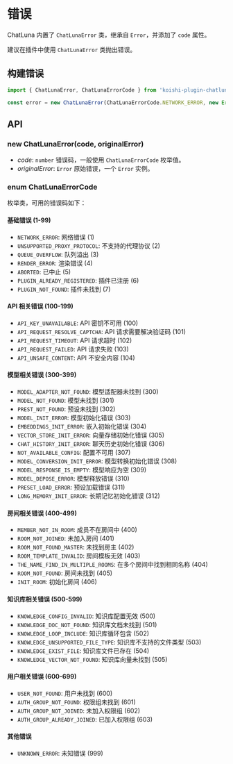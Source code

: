 # 错误

ChatLuna 内置了 `ChatLunaError` 类，继承自 `Error`，并添加了 `code` 属性。

建议在插件中使用 `ChatLunaError` 类抛出错误。

## 构建错误

```typescript
import { ChatLunaError, ChatLunaErrorCode } from 'koishi-plugin-chatluna/utils/error'

const error = new ChatLunaError(ChatLunaErrorCode.NETWORK_ERROR, new Error('Original error'))
```

## API

### new ChatLunaError(code, originalError)

- *code*: `number` 错误码，一般使用 `ChatLunaErrorCode` 枚举值。
- *originalError*: `Error` 原始错误，一个 `Error` 实例。

### enum ChatLunaErrorCode

枚举类，可用的错误码如下：

#### 基础错误 (1-99)

- `NETWORK_ERROR`: 网络错误 (1)
- `UNSUPPORTED_PROXY_PROTOCOL`: 不支持的代理协议 (2)
- `QUEUE_OVERFLOW`: 队列溢出 (3)
- `RENDER_ERROR`: 渲染错误 (4)
- `ABORTED`: 已中止 (5)
- `PLUGIN_ALREADY_REGISTERED`: 插件已注册 (6)
- `PLUGIN_NOT_FOUND`: 插件未找到 (7)

#### API 相关错误 (100-199)

- `API_KEY_UNAVAILABLE`: API 密钥不可用 (100)
- `API_REQUEST_RESOLVE_CAPTCHA`: API 请求需要解决验证码 (101)
- `API_REQUEST_TIMEOUT`: API 请求超时 (102)
- `API_REQUEST_FAILED`: API 请求失败 (103)
- `API_UNSAFE_CONTENT`: API 不安全内容 (104)

#### 模型相关错误 (300-399)

- `MODEL_ADAPTER_NOT_FOUND`: 模型适配器未找到 (300)
- `MODEL_NOT_FOUND`: 模型未找到 (301)
- `PREST_NOT_FOUND`: 预设未找到 (302)
- `MODEL_INIT_ERROR`: 模型初始化错误 (303)
- `EMBEDDINGS_INIT_ERROR`: 嵌入初始化错误 (304)
- `VECTOR_STORE_INIT_ERROR`: 向量存储初始化错误 (305)
- `CHAT_HISTORY_INIT_ERROR`: 聊天历史初始化错误 (306)
- `NOT_AVAILABLE_CONFIG`: 配置不可用 (307)
- `MODEL_CONVERSION_INIT_ERROR`: 模型转换初始化错误 (308)
- `MODEL_RESPONSE_IS_EMPTY`: 模型响应为空 (309)
- `MODEL_DEPOSE_ERROR`: 模型释放错误 (310)
- `PRESET_LOAD_ERROR`: 预设加载错误 (311)
- `LONG_MEMORY_INIT_ERROR`: 长期记忆初始化错误 (312)

#### 房间相关错误 (400-499)

- `MEMBER_NOT_IN_ROOM`: 成员不在房间中 (400)
- `ROOM_NOT_JOINED`: 未加入房间 (401)
- `ROOM_NOT_FOUND_MASTER`: 未找到房主 (402)
- `ROOM_TEMPLATE_INVALID`: 房间模板无效 (403)
- `THE_NAME_FIND_IN_MULTIPLE_ROOMS`: 在多个房间中找到相同名称 (404)
- `ROOM_NOT_FOUND`: 房间未找到 (405)
- `INIT_ROOM`: 初始化房间 (406)

#### 知识库相关错误 (500-599)

- `KNOWLEDGE_CONFIG_INVALID`: 知识库配置无效 (500)
- `KNOWLEDGE_DOC_NOT_FOUND`: 知识库文档未找到 (501)
- `KNOWLEDGE_LOOP_INCLUDE`: 知识库循环包含 (502)
- `KNOWLEDGE_UNSUPPORTED_FILE_TYPE`: 知识库不支持的文件类型 (503)
- `KNOWLEDGE_EXIST_FILE`: 知识库文件已存在 (504)
- `KNOWLEDGE_VECTOR_NOT_FOUND`: 知识库向量未找到 (505)

#### 用户相关错误 (600-699)

- `USER_NOT_FOUND`: 用户未找到 (600)
- `AUTH_GROUP_NOT_FOUND`: 权限组未找到 (601)
- `AUTH_GROUP_NOT_JOINED`: 未加入权限组 (602)
- `AUTH_GROUP_ALREADY_JOINED`: 已加入权限组 (603)

#### 其他错误

- `UNKNOWN_ERROR`: 未知错误 (999)
